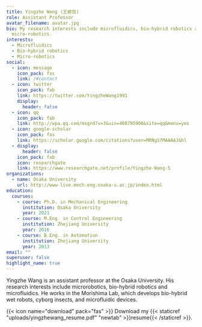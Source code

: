 ```yaml
---
title: Yingzhe Wang (王颖哲)
role: Assistant Professor
avatar_filename: avatar.jpg
bio: My research interests include microfluidics, bio-hybrid robotics and
  micro-robotics.
interests:
  - Microfluidics
  - Bio-hybrid robotics
  - Micro-robotics
social:
  - icon: message
    icon_pack: fas
    link: /#contact
  - icon: twitter
    icon_pack: fab
    link: https://twitter.com/YingzheWang1991
    display:
      header: false
  - icon: qq
    icon_pack: fab
    link: http://wpa.qq.com/msgrd?v=3&uin=408795906&site=qq&menu=yes
  - icon: google-scholar
    icon_pack: fas
    link: https://scholar.google.com/citations?user=MRNgS7MAAAAJ&hl
  - display:
      header: false
    icon_pack: fab
    icon: researchgate
    link: https://www.researchgate.net/profile/Yingzhe-Wang-5
organizations:
  - name: Osaka University
    url: http://www-live.mech.eng.osaka-u.ac.jp/index.html
education:
  courses:
    - course: Ph.D. in Mechanical Engineering
      institution: Osaka University
      year: 2021
    - course: M.Eng. in Control Engineering
      institution: Zhejiang University
      year: 2016
    - course: B.Eng. in Automation
      institution: Zhejiang University
      year: 2013
email: ""
superuser: false
highlight_name: true
---
```

Yingzhe Wang is an assistant professor at the Osaka University. His research interests include microrobotics, bio-hybrid robotics and microfluidics. He works in the Morishima Lab, which develops bio-hybrid wet robots, cyborg insects, and microfluidic devices.

{{< icon name="download" pack="fas" >}} Download my {{< staticref "uploads/yingzhewang_resume.pdf" "newtab" >}}resume{{< /staticref >}}.